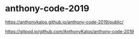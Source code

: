 # anthony-code-2019


https://anthonykalos.github.io/anthony-code-2019/public/


https://gitpod.io/github.com/AnthonyKalos/anthony-code-2019
